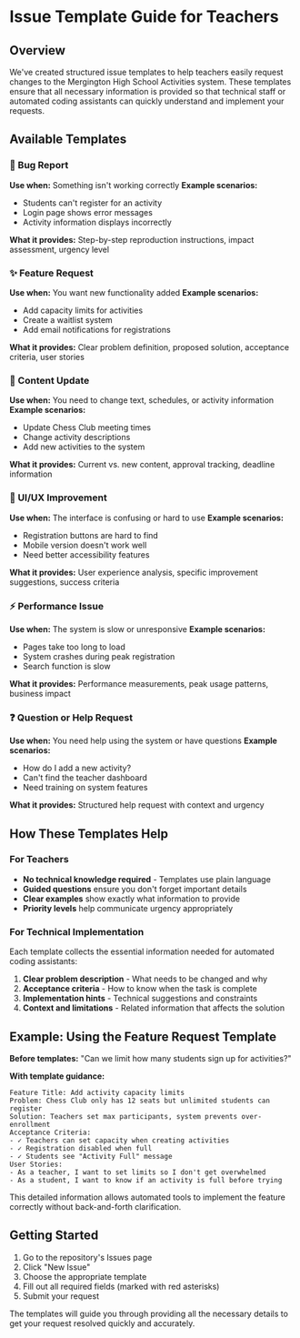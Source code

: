 # Issue Template Guide for Teachers

## Overview

We've created structured issue templates to help teachers easily request changes to the Mergington High School Activities system. These templates ensure that all necessary information is provided so that technical staff or automated coding assistants can quickly understand and implement your requests.

## Available Templates

### 🐛 Bug Report
**Use when:** Something isn't working correctly
**Example scenarios:**
- Students can't register for an activity
- Login page shows error messages
- Activity information displays incorrectly

**What it provides:** Step-by-step reproduction instructions, impact assessment, urgency level

### ✨ Feature Request  
**Use when:** You want new functionality added
**Example scenarios:**
- Add capacity limits for activities
- Create a waitlist system
- Add email notifications for registrations

**What it provides:** Clear problem definition, proposed solution, acceptance criteria, user stories

### 📝 Content Update
**Use when:** You need to change text, schedules, or activity information
**Example scenarios:**
- Update Chess Club meeting times
- Change activity descriptions
- Add new activities to the system

**What it provides:** Current vs. new content, approval tracking, deadline information

### 🎨 UI/UX Improvement
**Use when:** The interface is confusing or hard to use
**Example scenarios:**
- Registration buttons are hard to find
- Mobile version doesn't work well
- Need better accessibility features

**What it provides:** User experience analysis, specific improvement suggestions, success criteria

### ⚡ Performance Issue
**Use when:** The system is slow or unresponsive
**Example scenarios:**
- Pages take too long to load
- System crashes during peak registration
- Search function is slow

**What it provides:** Performance measurements, peak usage patterns, business impact

### ❓ Question or Help Request
**Use when:** You need help using the system or have questions
**Example scenarios:**
- How do I add a new activity?
- Can't find the teacher dashboard
- Need training on system features

**What it provides:** Structured help request with context and urgency

## How These Templates Help

### For Teachers
- **No technical knowledge required** - Templates use plain language
- **Guided questions** ensure you don't forget important details
- **Clear examples** show exactly what information to provide
- **Priority levels** help communicate urgency appropriately

### For Technical Implementation
Each template collects the essential information needed for automated coding assistants:

1. **Clear problem description** - What needs to be changed and why
2. **Acceptance criteria** - How to know when the task is complete
3. **Implementation hints** - Technical suggestions and constraints
4. **Context and limitations** - Related information that affects the solution

## Example: Using the Feature Request Template

**Before templates:** "Can we limit how many students sign up for activities?"

**With template guidance:**
```
Feature Title: Add activity capacity limits
Problem: Chess Club only has 12 seats but unlimited students can register
Solution: Teachers set max participants, system prevents over-enrollment
Acceptance Criteria: 
- ✓ Teachers can set capacity when creating activities
- ✓ Registration disabled when full
- ✓ Students see "Activity Full" message
User Stories:
- As a teacher, I want to set limits so I don't get overwhelmed
- As a student, I want to know if an activity is full before trying
```

This detailed information allows automated tools to implement the feature correctly without back-and-forth clarification.

## Getting Started

1. Go to the repository's Issues page
2. Click "New Issue"
3. Choose the appropriate template
4. Fill out all required fields (marked with red asterisks)
5. Submit your request

The templates will guide you through providing all the necessary details to get your request resolved quickly and accurately.